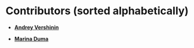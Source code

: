 Contributors (sorted alphabetically)
============================================

* **[Andrey Vershinin](https://github.com/miptalan)**

* **[Marina Duma](https://github.com/manirka)**
